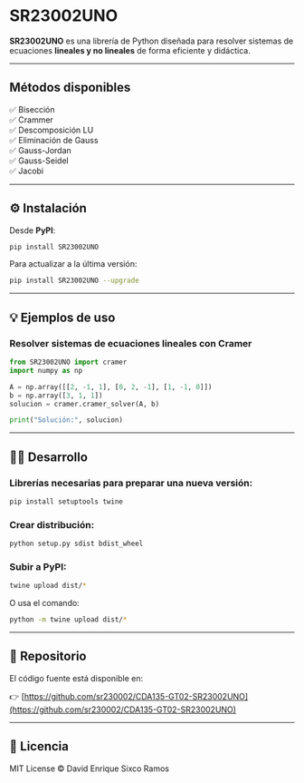 # SR23002UNO

**SR23002UNO** es una librería de Python diseñada para resolver sistemas de ecuaciones **lineales y no lineales** de forma eficiente y didáctica.

---

## Métodos disponibles

✅ Bisección  
✅ Crammer  
✅ Descomposición LU  
✅ Eliminación de Gauss  
✅ Gauss-Jordan  
✅ Gauss-Seidel  
✅ Jacobi  

---


## ⚙️ Instalación

Desde **PyPI**:

```bash
pip install SR23002UNO
```

Para actualizar a la última versión:

```bash
pip install SR23002UNO --upgrade
```

---

## 💡 Ejemplos de uso

### Resolver sistemas de ecuaciones lineales con Cramer

```python
from SR23002UNO import cramer
import numpy as np

A = np.array([[2, -1, 1], [0, 2, -1], [1, -1, 0]])
b = np.array([3, 1, 1])
solucion = cramer.cramer_solver(A, b)

print("Solución:", solucion)
```

---

## 🧑‍💻 Desarrollo

### Librerías necesarias para preparar una nueva versión:

```bash
pip install setuptools twine
```

### Crear distribución:

```bash
python setup.py sdist bdist_wheel
```

### Subir a PyPI:
```bash
twine upload dist/*
```
O usa el comando:
```bash
python -m twine upload dist/*
```

---

## 🚀 Repositorio

El código fuente está disponible en:

👉 [https://github.com/sr230002/CDA135-GT02-SR23002UNO](https://github.com/sr230002/CDA135-GT02-SR23002UNO)

---

## 📄 Licencia

MIT License © David Enrique Sixco Ramos

